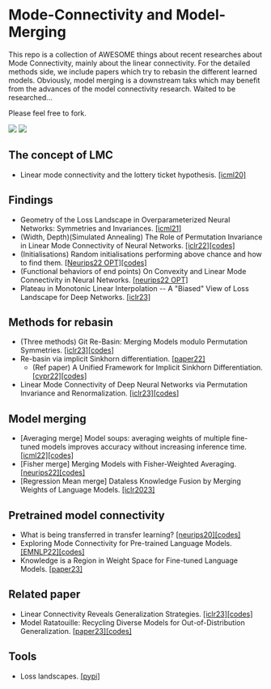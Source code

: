 # Mode-Connectivity and Model-Merging

This repo is a collection of AWESOME things about recent researches about Mode Connectivity, mainly about the linear connectivity. For the detailed methods side, we include papers which try to rebasin the different learned models. Obviously, model merging is a downstream taks which may benefit from the advances of the model connectivity research. Waited to be researched...

Please feel free to fork.

![](https://img.shields.io/badge/Resources-@CLeaR_Unimelb-red.svg) ![](https://img.shields.io/badge/License-@MIT-green.svg)

## The concept of LMC
- Linear mode connectivity and the lottery ticket hypothesis. [[icml20]](http://proceedings.mlr.press/v119/frankle20a/frankle20a.pdf)

## Findings
- Geometry of the Loss Landscape in Overparameterized Neural Networks: Symmetries and Invariances. [[icml21]](https://proceedings.mlr.press/v139/simsek21a/simsek21a.pdf)
- (Width, Depth)(Simulated Annealing) The Role of Permutation Invariance in Linear Mode Connectivity of Neural Networks. [[iclr22]](https://openreview.net/forum?id=dNigytemkL)[[codes]](https://github.com/rahimentezari/PermutationInvariance)
- (Initialisations) Random initialisations performing above chance and how to find them. [[Neurips22 OPT]](https://arxiv.org/pdf/2209.07509.pdf)[[codes]](https://github.com/freedbee/permuted_initialisations)
- (Functional behaviors of end points) On Convexity and Linear Mode Connectivity in Neural Networks. [[neurips22 OPT]](https://openreview.net/pdf?id=TZQ3PKL3fPr)
- Plateau in Monotonic Linear Interpolation -- A "Biased" View of Loss Landscape for Deep Networks. [[iclr23]](https://arxiv.org/abs/2210.01019)

## Methods for rebasin
- (Three methods) Git Re-Basin: Merging Models modulo Permutation Symmetries. [[iclr23]](https://openreview.net/forum?id=CQsmMYmlP5T)[[codes]](https://github.com/samuela/git-re-basin)
- Re-basin via implicit Sinkhorn differentiation. [[paper22]](https://arxiv.org/pdf/2212.12042.pdf) 
  - (Ref paper) A Unified Framework for Implicit Sinkhorn Differentiation. [[cvpr22]](https://openaccess.thecvf.com/content/CVPR2022/papers/Eisenberger_A_Unified_Framework_for_Implicit_Sinkhorn_Differentiation_CVPR_2022_paper.pdf)[[codes]](https://github.com/marvin-eisenberger/implicit-sinkhorn)
- Linear Mode Connectivity of Deep Neural Networks via Permutation Invariance and Renormalization. [[iclr23]](https://openreview.net/forum?id=gU5sJ6ZggcX)[[codes]](https://github.com/KellerJordan/REPAIR)

## Model merging
- [Averaging merge] Model soups: averaging weights of multiple fine-tuned models improves accuracy without increasing inference time. [[icml22]](https://proceedings.mlr.press/v162/wortsman22a/wortsman22a.pdf)[[codes]](https://github.com/mlfoundations/model-soups)
- [Fisher merge] Merging Models with Fisher-Weighted Averaging. [[neurips22]](https://openreview.net/pdf?id=LSKlp_aceOC)[[codes]](https://github.com/mmatena/model_merging)
- [Regression Mean merge] Dataless Knowledge Fusion by Merging Weights of Language Models. [[iclr2023]](https://openreview.net/forum?id=FCnohuR6AnM)

## Pretrained model connectivity
- What is being transferred in transfer learning? [[neurips20]](https://proceedings.neurips.cc/paper/2020/file/0607f4c705595b911a4f3e7a127b44e0-Paper.pdf)[[codes]](https://github.com/google-research/understanding-transfer-learning)
- Exploring Mode Connectivity for Pre-trained Language Models. [[EMNLP22]](https://arxiv.org/pdf/2210.14102.pdf)[[codes]](https://github.com/thunlp/Mode-Connectivity-PLM)
- Knowledge is a Region in Weight Space for Fine-tuned Language Models. [[paper23]](https://arxiv.org/pdf/2302.04863.pdf)

## Related paper
- Linear Connectivity Reveals Generalization Strategies. [[iclr23]](https://arxiv.org/pdf/2205.12411.pdf)[[codes]](https://github.com/anonwhymoos/connectivity)
- Model Ratatouille: Recycling Diverse Models for Out-of-Distribution Generalization. [[paper23]](https://arxiv.org/pdf/2212.10445.pdf)[[codes]](https://github.com/facebookresearch/ModelRatatouille)

## Tools
- Loss landscapes. [[pypi]](https://pypi.org/project/loss-landscapes)
